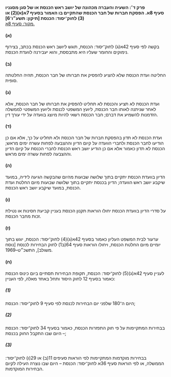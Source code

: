 **פרק ד׳: השעיה והעברה מכהונה של יושב ראש הכנסת או של סגן מסגניו**  
**סעיף 8א. הפסקת חברות של חבר הכנסת שהתקיים בו האמור בסעיף 7א(א)(2) או (3) לחוק־יסוד: הכנסת [תיקון: תשע״ו־6]**  
[מקור: סעיף 8א. ](https://he.wikisource.org/wiki/חוק_הכנסת#%D7%A1%D7%A2%D7%99%D7%A3_8%D7%90)

#### (א)
 בקשה לפי סעיף 42א(ג) לחוק־יסוד: הכנסת, תוגש ליושב ראש הכנסת בכתב, בצירוף נימוקים והחומר שעליו היא מתבססת, והוא יעבירנה לוועדת הכנסת.

#### (ב)
החליטה ועדת הכנסת שלא להציע להפסיק את חברותו של חבר הכנסת, תהיה החלטתה סופית.

#### (ג)
ועדת הכנסת לא תציע והכנסת לא תחליט להפסיק את חברותו של חבר הכנסת, אלא לאחר שניתנה לאותו חבר הכנסת, ליועץ המשפטי לכנסת וליועץ המשפטי לממשלה הזדמנות להשמיע את דברם; חבר הכנסת רשאי להיות מיוצג בוועדה על ידי עורך דין.

#### (ד)
ועדת הכנסת לא תדון בהפסקת חברות של חבר הכנסת ולא תחליט על כך, אלא אם כן הודיעו לחבר הכנסת ולחברי הוועדה על קיום הדיון וההצבעה לפחות עשרה ימים מראש; הכנסת לא תדון כאמור אלא אם כן הודיע יושב ראש הכנסת לחברי הכנסת על קיום הדיון וההצבעה לפחות עשרה ימים מראש.

#### (ה)
הדיון בוועדת הכנסת יתקיים בתוך שלושה שבועות מהיום שהבקשה הגיעה לידיה, במועד שיקבע יושב ראש הוועדה; הדיון בכנסת יתקיים בתוך שלושה שבועות מיום החלטת ועדת הכנסת, במועד שיקבע יושב ראש הכנסת.

#### (ו)
על סדרי הדיון בוועדת הכנסת יחולו הוראות תקנון הכנסת בעניין קביעת חסינות או נטילת זכות מחבר הכנסת.

#### (ז)
ערעור לבית המשפט העליון כאמור בסעיף 42א(ג)(4) לחוק־יסוד: הכנסת, יוגש בתוך יומיים מיום החלטת הכנסת, ויחולו הוראות סעיף 64(ב1) לחוק הבחירות לכנסת [נוסח משולב], התשכ״ט–1969.

#### (ח)
לעניין סעיף 42א(ג)(5) לחוק־יסוד: הכנסת, תקופת הבחירות תסתיים ביום כינוס הכנסת כאמור בסעיף 12 לחוק היסוד ותחל באחד מאלה, לפי העניין:
##### (1)
היום ה־180 שלפני יום הבחירות לכנסת לפי סעיף 9 לחוק־יסוד: הכנסת;
##### (2)
בבחירות המתקיימות על פי חוק התפזרות הכנסת, כאמור בסעיף 34 לחוק־יסוד: הכנסת – היום שבו התקבל החוק בכנסת;
##### (3)
בבחירות מוקדמות המתקיימות לפי הוראות סעיפים 11(ב) או 29(ו) לחוק־יסוד: הממשלה, או לפי הוראות סעיף 36א לחוק־יסוד: הכנסת – היום שבו נוצרה העילה לקיום הבחירות המוקדמות. 